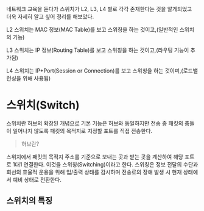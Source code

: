 네트워크 교육을 듣다가 스위치가 L2, L3, L4 별로 각각 존재한다는 것을 알게되었고 더욱 자세히 알고 싶어 정리를 해보았다. 

L2 스위치는 MAC 정보(MAC Table)를 보고 스위칭을 하는 것이고,(일반적인 스위치의 기능)

L3 스위치는 IP 정보(Routing Table)를 보고 스위칭을 하는 것이고,(라우팅 기능이 추가됨)

L4 스위치는 IP+Port(Session or Connection)를 보고 스위칭을 하는 것이며,(로드밸런싱을 위해 사용됨) 

# 스위치(Switch)
스위치란 허브의 확장된 개념으로 기본 기능은 허브와 동일하지만 전송 중 패킷의 충돌이 일어나지 않도록 패킷의 목적지로 지정할 포트를 직접 전송한다.
> 허브란?

스위치에서 패킷의 목적지 주소를 기준으로 보내는 곳과 받는 곳을 계산하여 해당 포트로 1대1 연결한다. 이것을 스위칭(Switching)이라고 한다.
스위칭은 정보 전달의 수단과 회선의 효율적 운용을 위해 입/출력 상태를 감시하며 전송로의 장애 발생 시 현재 상태에서 예비 상태로 전환한다. 

## 스위치의 특징


